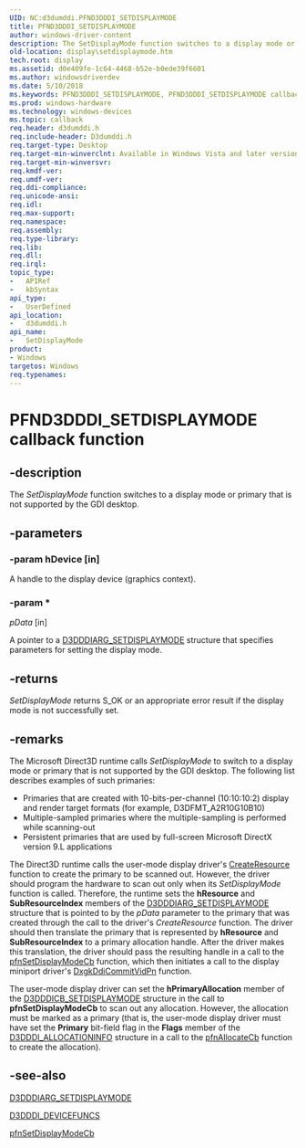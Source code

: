 ```yaml
---
UID: NC:d3dumddi.PFND3DDDI_SETDISPLAYMODE
title: PFND3DDDI_SETDISPLAYMODE
author: windows-driver-content
description: The SetDisplayMode function switches to a display mode or primary that is not supported by the GDI desktop.
old-location: display\setdisplaymode.htm
tech.root: display
ms.assetid: d0e409fe-1c64-4468-b52e-b0ede39f6601
ms.author: windowsdriverdev
ms.date: 5/10/2018
ms.keywords: PFND3DDDI_SETDISPLAYMODE, PFND3DDDI_SETDISPLAYMODE callback, SetDisplayMode, SetDisplayMode callback function [Display Devices], UserModeDisplayDriver_Functions_939f1113-54d3-4e0e-b065-24226d9948c0.xml, d3dumddi/SetDisplayMode, display.setdisplaymode
ms.prod: windows-hardware
ms.technology: windows-devices
ms.topic: callback
req.header: d3dumddi.h
req.include-header: D3dumddi.h
req.target-type: Desktop
req.target-min-winverclnt: Available in Windows Vista and later versions of the Windows operating systems.
req.target-min-winversvr: 
req.kmdf-ver: 
req.umdf-ver: 
req.ddi-compliance: 
req.unicode-ansi: 
req.idl: 
req.max-support: 
req.namespace: 
req.assembly: 
req.type-library: 
req.lib: 
req.dll: 
req.irql: 
topic_type:
-	APIRef
-	kbSyntax
api_type:
-	UserDefined
api_location:
-	d3dumddi.h
api_name:
-	SetDisplayMode
product:
- Windows
targetos: Windows
req.typenames: 
---
```


# PFND3DDDI_SETDISPLAYMODE callback function


## -description


The <i>SetDisplayMode</i> function switches to a display mode or primary that is not supported by the GDI desktop.


## -parameters




### -param hDevice [in]

A handle to the display device (graphics context).


### -param *








*pData* [in]

A pointer to a <a href="https://msdn.microsoft.com/library/windows/hardware/ff543304">D3DDDIARG_SETDISPLAYMODE</a> structure that specifies parameters for setting the display mode.


## -returns



<i>SetDisplayMode</i> returns S_OK or an appropriate error result if the display mode is not successfully set.




## -remarks



The Microsoft Direct3D runtime calls <i>SetDisplayMode</i> to switch to a display mode or primary that is not supported by the GDI desktop. The following list describes examples of such primaries: 

<ul>
<li>
Primaries that are created with 10-bits-per-channel (10:10:10:2) display and render target formats (for example, D3DFMT_A2R10G10B10)

</li>
<li>
Multiple-sampled primaries where the multiple-sampling is performed while scanning-out 

</li>
<li>
Persistent primaries that are used by full-screen Microsoft DirectX version 9.L applications 

</li>
</ul>
The Direct3D runtime calls the user-mode display driver's <a href="https://msdn.microsoft.com/5b74c989-1a62-4415-a19a-dd0ba2fcff83">CreateResource</a> function to create the primary to be scanned out. However, the driver should program the hardware to scan out only when its <i>SetDisplayMode</i> function is called. Therefore, the runtime sets the <b>hResource</b> and <b>SubResourceIndex</b> members of the <a href="https://msdn.microsoft.com/library/windows/hardware/ff543304">D3DDDIARG_SETDISPLAYMODE</a> structure that is pointed to by the <i>pData</i> parameter to the primary that was created through the call to the driver's <i>CreateResource</i> function. The driver should then translate the primary that is represented by <b>hResource</b> and <b>SubResourceIndex</b> to a primary allocation handle. After the driver makes this translation, the driver should pass the resulting handle in a call to the <a href="https://msdn.microsoft.com/a1f58757-809d-4351-8b1a-fd4420981c24">pfnSetDisplayModeCb</a> function, which then initiates a call to the display miniport driver's <a href="https://msdn.microsoft.com/979b86e9-f3ff-4022-8c00-b6afc2b1f747">DxgkDdiCommitVidPn</a> function. 

The user-mode display driver can set the <b>hPrimaryAllocation</b> member of the <a href="https://msdn.microsoft.com/library/windows/hardware/ff544255">D3DDDICB_SETDISPLAYMODE</a> structure in the call to <b>pfnSetDisplayModeCb</b> to scan out any allocation. However, the allocation must be marked as a primary (that is, the user-mode display driver must have set the <b>Primary</b> bit-field flag in the <b>Flags</b> member of the <a href="https://msdn.microsoft.com/library/windows/hardware/ff544364">D3DDDI_ALLOCATIONINFO</a> structure in a call to the <a href="https://msdn.microsoft.com/a61e6c6a-3992-429c-ad8c-5f1a61dc7b8b">pfnAllocateCb</a> function to create the allocation).




## -see-also




<a href="https://msdn.microsoft.com/library/windows/hardware/ff543304">D3DDDIARG_SETDISPLAYMODE</a>



<a href="https://msdn.microsoft.com/library/windows/hardware/ff544519">D3DDDI_DEVICEFUNCS</a>



<a href="https://msdn.microsoft.com/a1f58757-809d-4351-8b1a-fd4420981c24">pfnSetDisplayModeCb</a>
 

 

